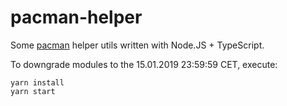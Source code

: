 pacman-helper
=============

Some [pacman][1] helper utils written with Node.JS + TypeScript.

To downgrade modules to the 15.01.2019 23:59:59 CET, execute:

    yarn install
    yarn start


[1]: https://wiki.archlinux.org/index.php/Pacman
